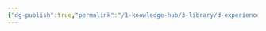 ```yaml
---
{"dg-publish":true,"permalink":"/1-knowledge-hub/3-library/d-experiences-and-learnings/1-office/2-tstps-incidents-and-experiences/arv-ball-replacement-excalidraw/","tags":["excalidraw"],"noteIcon":""}
---
```

<style> .container {font-family: sans-serif; text-align: center;} .button-wrapper button {z-index: 1;height: 40px; width: 100px; margin: 10px;padding: 5px;} .excalidraw .App-menu_top .buttonList { display: flex;} .excalidraw-wrapper { height: 800px; margin: 50px; position: relative;} :root[dir="ltr"] .excalidraw .layer-ui__wrapper .zen-mode-transition.App-menu_bottom--transition-left {transform: none;} </style><script src="https://cdn.jsdelivr.net/npm/react@17/umd/react.production.min.js"></script><script src="https://cdn.jsdelivr.net/npm/react-dom@17/umd/react-dom.production.min.js"></script><script type="text/javascript" src="https://cdn.jsdelivr.net/npm/@excalidraw/excalidraw@0/dist/excalidraw.production.min.js"></script><div id="ARV_Ball_replacementexcalidraw.md"></div><script>(function(){const InitialData={"type":"excalidraw","version":2,"source":"https://github.com/zsviczian/obsidian-excalidraw-plugin/releases/tag/2.9.2","elements":[{"id":"0l4ZwIA2","type":"image","x":-721.9241036069257,"y":-185.4764745452713,"width":798.607036367338,"height":1064.8093818231173,"angle":0,"strokeColor":"transparent","backgroundColor":"transparent","fillStyle":"hachure","strokeWidth":1,"strokeStyle":"solid","roughness":1,"opacity":100,"roundness":null,"seed":75959,"version":181,"versionNonce":179273180,"updated":1744439310621,"isDeleted":false,"groupIds":[],"boundElements":[],"link":null,"locked":false,"fileId":"c4fda5f799027c9d4fd25bb70d03f866130a1696","scale":[1,1],"index":"a0","frameId":null,"status":"pending","crop":null},{"id":"8Uk2yxCO","type":"image","x":1102.553358205704,"y":-100.32911510650723,"width":638.4446586595457,"height":851.2595448793943,"angle":0,"strokeColor":"transparent","backgroundColor":"transparent","fillStyle":"hachure","strokeWidth":1,"strokeStyle":"solid","roughness":1,"opacity":100,"roundness":null,"seed":287,"version":104,"versionNonce":812652380,"updated":1744439049408,"isDeleted":false,"groupIds":[],"boundElements":[],"link":null,"locked":false,"fileId":"7269da20afa49144ddb4aaa26ae4b0a1cf551d88","scale":[1,1],"index":"a1","frameId":null,"status":"pending","crop":null},{"id":"3EIEzHR4","type":"image","x":128.0493253749355,"y":-252.82439209097015,"width":851.6717416374606,"height":1135.562322183281,"angle":0,"strokeColor":"transparent","backgroundColor":"transparent","fillStyle":"hachure","strokeWidth":1,"strokeStyle":"solid","roughness":1,"opacity":100,"roundness":null,"seed":96199,"version":241,"versionNonce":384463076,"updated":1744439313868,"isDeleted":false,"groupIds":[],"boundElements":[],"link":null,"locked":false,"fileId":"7922f6b4e69b16369af3455d371e147abcaf7a4c","scale":[1,1],"index":"a2","frameId":null,"status":"pending","crop":null},{"id":"jgIInnyJb_MHhHEin3gpP","type":"arrow","x":-540.9943167620604,"y":632.6659433032653,"width":148.25628558304322,"height":352.3076208476623,"angle":0,"strokeColor":"#e03131","backgroundColor":"transparent","fillStyle":"solid","strokeWidth":4,"strokeStyle":"solid","roughness":1,"opacity":100,"groupIds":[],"frameId":null,"index":"a3","roundness":{"type":2},"seed":1323763292,"version":183,"versionNonce":1704361564,"isDeleted":false,"boundElements":null,"updated":1744439508701,"link":null,"locked":false,"points":[[0,0],[-148.25628558304322,352.3076208476623]],"lastCommittedPoint":null,"startBinding":null,"endBinding":{"elementId":"AnPXpr00","focus":-0.48847068878665983,"gap":19.458980469171138},"startArrowhead":null,"endArrowhead":"arrow","elbowed":false},{"id":"nSqi4V7Q","type":"text","x":-633.6864912634469,"y":-767.0261892382366,"width":1766.8538818359375,"height":340.0992707372858,"angle":0,"strokeColor":"#e03131","backgroundColor":"transparent","fillStyle":"solid","strokeWidth":4,"strokeStyle":"solid","roughness":1,"opacity":100,"groupIds":[],"frameId":null,"index":"a4","roundness":null,"seed":515872868,"version":132,"versionNonce":241594460,"isDeleted":false,"boundElements":null,"updated":1744439517221,"link":null,"locked":false,"text":" One fine day, after unit shut down, and CW pass PTW given to remove debris, \nand later PTW cancelled, and so normalized\n- During normalization it is found that, ARV got leakage, \nI always heard that ARV leakage means ball may be not got lifted, \nwhen I took local rounds ARV ball replacement being done \n- The following are the photos while ARV ball replacement","rawText":" One fine day, after unit shut down, and CW pass PTW given to remove debris, \nand later PTW cancelled, and so normalized\n- During normalization it is found that, ARV got leakage, \nI always heard that ARV leakage means ball may be not got lifted, \nwhen I took local rounds ARV ball replacement being done \n- The following are the photos while ARV ball replacement","fontSize":45.3465694316381,"fontFamily":5,"textAlign":"left","verticalAlign":"top","containerId":null,"originalText":" One fine day, after unit shut down, and CW pass PTW given to remove debris, \nand later PTW cancelled, and so normalized\n- During normalization it is found that, ARV got leakage, \nI always heard that ARV leakage means ball may be not got lifted, \nwhen I took local rounds ARV ball replacement being done \n- The following are the photos while ARV ball replacement","autoResize":true,"lineHeight":1.25},{"id":"AnPXpr00","type":"text","x":-953.8788423393406,"y":1004.4325446200987,"width":907.9556274414062,"height":225,"angle":0,"strokeColor":"#e03131","backgroundColor":"transparent","fillStyle":"solid","strokeWidth":4,"strokeStyle":"solid","roughness":1,"opacity":100,"groupIds":[],"frameId":null,"index":"a7","roundness":null,"seed":1323115620,"version":361,"versionNonce":675158492,"isDeleted":false,"boundElements":[{"id":"jgIInnyJb_MHhHEin3gpP","type":"arrow"}],"updated":1744439508701,"link":null,"locked":false,"text":"Here actually, below the grill, on the pipe\nthere is a provision of inserting a male rod \nfor operating the ARV isoaltion vlave, which is used\nfor this kind of work, where we need\nto isolate the ARV","rawText":"Here actually, below the grill, on the pipe\nthere is a provision of inserting a male rod \nfor operating the ARV isoaltion vlave, which is used\nfor this kind of work, where we need\nto isolate the ARV","fontSize":36,"fontFamily":5,"textAlign":"left","verticalAlign":"top","containerId":null,"originalText":"Here actually, below the grill, on the pipe\nthere is a provision of inserting a male rod \nfor operating the ARV isoaltion vlave, which is used\nfor this kind of work, where we need\nto isolate the ARV","autoResize":true,"lineHeight":1.25},{"id":"M6gJUD6LG86NGWyg50LAB","type":"arrow","x":583.6411574451339,"y":350.2715124033884,"width":51.89057037923942,"height":678.5351415753669,"angle":0,"strokeColor":"#e03131","backgroundColor":"transparent","fillStyle":"solid","strokeWidth":4,"strokeStyle":"solid","roughness":1,"opacity":100,"groupIds":[],"frameId":null,"index":"a8","roundness":{"type":2},"seed":176610012,"version":195,"versionNonce":1766436060,"isDeleted":false,"boundElements":null,"updated":1744439507089,"link":null,"locked":false,"points":[[0,0],[-51.89057037923942,678.5351415753669]],"lastCommittedPoint":null,"startBinding":null,"endBinding":{"elementId":"Sj6hxrHy","focus":-0.6724181843207615,"gap":8.076234844938426},"startArrowhead":null,"endArrowhead":"arrow","elbowed":false},{"id":"Sj6hxrHy","type":"text","x":417.36187036164006,"y":1036.8828888236937,"width":684.2877197265625,"height":135,"angle":0,"strokeColor":"#e03131","backgroundColor":"transparent","fillStyle":"solid","strokeWidth":4,"strokeStyle":"solid","roughness":1,"opacity":100,"groupIds":[],"frameId":null,"index":"a9","roundness":null,"seed":1522445148,"version":155,"versionNonce":659026908,"isDeleted":false,"boundElements":[{"id":"M6gJUD6LG86NGWyg50LAB","type":"arrow"}],"updated":1744439506626,"link":null,"locked":false,"text":"Here, this is the new ball, that is being\nplaced inside, that which floats and so\nworks fine. ","rawText":"Here, this is the new ball, that is being\nplaced inside, that which floats and so\nworks fine. ","fontSize":36,"fontFamily":5,"textAlign":"left","verticalAlign":"top","containerId":null,"originalText":"Here, this is the new ball, that is being\nplaced inside, that which floats and so\nworks fine. ","autoResize":true,"lineHeight":1.25},{"id":"ehjSG0q-3ukxltlw4BTcg","type":"arrow","x":-432.9502571780671,"y":293.32515973248496,"width":878.2078882187278,"height":1086.1327038660338,"angle":0,"strokeColor":"#e03131","backgroundColor":"transparent","fillStyle":"solid","strokeWidth":4,"strokeStyle":"solid","roughness":1,"opacity":100,"groupIds":[],"frameId":null,"index":"aA","roundness":{"type":2},"seed":232734044,"version":94,"versionNonce":1795971420,"isDeleted":false,"boundElements":null,"updated":1744439501700,"link":null,"locked":false,"points":[[0,0],[878.2078882187278,1086.1327038660338]],"lastCommittedPoint":null,"startBinding":null,"endBinding":{"elementId":"iYgFa9fg","focus":-0.5242765217805676,"gap":1},"startArrowhead":null,"endArrowhead":"arrow","elbowed":false},{"id":"iYgFa9fg","type":"text","x":356.20330195360225,"y":1380.4578635985185,"width":844.1276245117188,"height":180,"angle":0,"strokeColor":"#e03131","backgroundColor":"transparent","fillStyle":"solid","strokeWidth":4,"strokeStyle":"solid","roughness":1,"opacity":100,"groupIds":[],"frameId":null,"index":"aB","roundness":null,"seed":1333476452,"version":259,"versionNonce":2033434716,"isDeleted":false,"boundElements":[{"id":"nk54O9HlCXl9pBo3NCZyZ","type":"arrow"},{"id":"ehjSG0q-3ukxltlw4BTcg","type":"arrow"}],"updated":1744439501700,"link":null,"locked":false,"text":"Old ball that got damaged, that was\ntaken out, that ball, actually as it got damaged\ncompletely submerged as the water got \nabsorbed by it","rawText":"Old ball that got damaged, that was\ntaken out, that ball, actually as it got damaged\ncompletely submerged as the water got \nabsorbed by it","fontSize":36,"fontFamily":5,"textAlign":"left","verticalAlign":"top","containerId":null,"originalText":"Old ball that got damaged, that was\ntaken out, that ball, actually as it got damaged\ncompletely submerged as the water got \nabsorbed by it","autoResize":true,"lineHeight":1.25},{"id":"nk54O9HlCXl9pBo3NCZyZ","type":"arrow","x":1474.4437187314652,"y":247.4822143887365,"width":288.07272361539094,"height":1119.7344026336273,"angle":0,"strokeColor":"#e03131","backgroundColor":"transparent","fillStyle":"solid","strokeWidth":4,"strokeStyle":"solid","roughness":1,"opacity":100,"groupIds":[],"frameId":null,"index":"aC","roundness":{"type":2},"seed":1459645412,"version":123,"versionNonce":101930204,"isDeleted":false,"boundElements":null,"updated":1744439501700,"link":null,"locked":false,"points":[[0,0],[-288.07272361539094,1119.7344026336273]],"lastCommittedPoint":null,"startBinding":null,"endBinding":{"elementId":"iYgFa9fg","focus":0.8569804591008583,"gap":13.241246576154579},"startArrowhead":null,"endArrowhead":"arrow","elbowed":false},{"id":"4Ek4Nw8a","type":"text","x":-577.0280854012764,"y":1807.7796041241731,"width":1225.9794921875,"height":45,"angle":0,"strokeColor":"#e03131","backgroundColor":"transparent","fillStyle":"solid","strokeWidth":4,"strokeStyle":"solid","roughness":1,"opacity":100,"groupIds":[],"frameId":null,"index":"aD","roundness":null,"seed":1097860316,"version":87,"versionNonce":1615451484,"isDeleted":false,"boundElements":null,"updated":1744439551218,"link":null,"locked":false,"text":"NOTE : Like this, we have two valves between both LP Bypass valves","rawText":"NOTE : Like this, we have two valves between both LP Bypass valves","fontSize":36,"fontFamily":5,"textAlign":"left","verticalAlign":"top","containerId":null,"originalText":"NOTE : Like this, we have two valves between both LP Bypass valves","autoResize":true,"lineHeight":1.25},{"id":"v16sXN6g5pWcxRR0zEePU","type":"diamond","x":116.23267912537347,"y":1014.2189460166462,"width":639.1526661796934,"height":270.9288819169192,"angle":0,"strokeColor":"#e03131","backgroundColor":"transparent","fillStyle":"solid","strokeWidth":4,"strokeStyle":"solid","roughness":1,"opacity":100,"groupIds":[],"frameId":null,"index":"a5","roundness":{"type":2},"seed":262861148,"version":23,"versionNonce":141639652,"isDeleted":true,"boundElements":null,"updated":1744439168663,"link":null,"locked":false},{"id":"l8rz_z2F4rqMfOuvOk2gz","type":"rectangle","x":135.6916595945446,"y":960.3325385635574,"width":618.1968410590475,"height":324.81528937000803,"angle":0,"strokeColor":"#e03131","backgroundColor":"transparent","fillStyle":"solid","strokeWidth":4,"strokeStyle":"solid","roughness":1,"opacity":100,"groupIds":[],"frameId":null,"index":"a6","roundness":{"type":3},"seed":931636068,"version":25,"versionNonce":1008691300,"isDeleted":true,"boundElements":null,"updated":1744439221685,"link":null,"locked":false}],"appState":{"theme":"light","viewBackgroundColor":"#ffffff","currentItemStrokeColor":"#e03131","currentItemBackgroundColor":"transparent","currentItemFillStyle":"solid","currentItemStrokeWidth":4,"currentItemStrokeStyle":"solid","currentItemRoughness":1,"currentItemOpacity":100,"currentItemFontFamily":5,"currentItemFontSize":36,"currentItemTextAlign":"left","currentItemStartArrowhead":null,"currentItemEndArrowhead":"arrow","currentItemArrowType":"round","scrollX":1254.030153245561,"scrollY":509.69384380560814,"zoom":{"value":0.610781},"currentItemRoundness":"round","gridSize":20,"gridStep":5,"gridModeEnabled":false,"gridColor":{"Bold":"rgba(217, 217, 217, 0.5)","Regular":"rgba(230, 230, 230, 0.5)"},"currentStrokeOptions":null,"frameRendering":{"enabled":true,"clip":true,"name":true,"outline":true},"objectsSnapModeEnabled":false,"activeTool":{"type":"selection","customType":null,"locked":false,"lastActiveTool":null}},"files":{}};InitialData.scrollToContent=true;App=()=>{const e=React.useRef(null),t=React.useRef(null),[n,i]=React.useState({width:void 0,height:void 0});return React.useEffect(()=>{i({width:t.current.getBoundingClientRect().width,height:t.current.getBoundingClientRect().height});const e=()=>{i({width:t.current.getBoundingClientRect().width,height:t.current.getBoundingClientRect().height})};return window.addEventListener("resize",e),()=>window.removeEventListener("resize",e)},[t]),React.createElement(React.Fragment,null,React.createElement("div",{className:"excalidraw-wrapper",ref:t},React.createElement(ExcalidrawLib.Excalidraw,{ref:e,width:n.width,height:n.height,initialData:InitialData,viewModeEnabled:!0,zenModeEnabled:!0,gridModeEnabled:!1})))},excalidrawWrapper=document.getElementById("ARV_Ball_replacementexcalidraw.md");ReactDOM.render(React.createElement(App),excalidrawWrapper);})();</script>